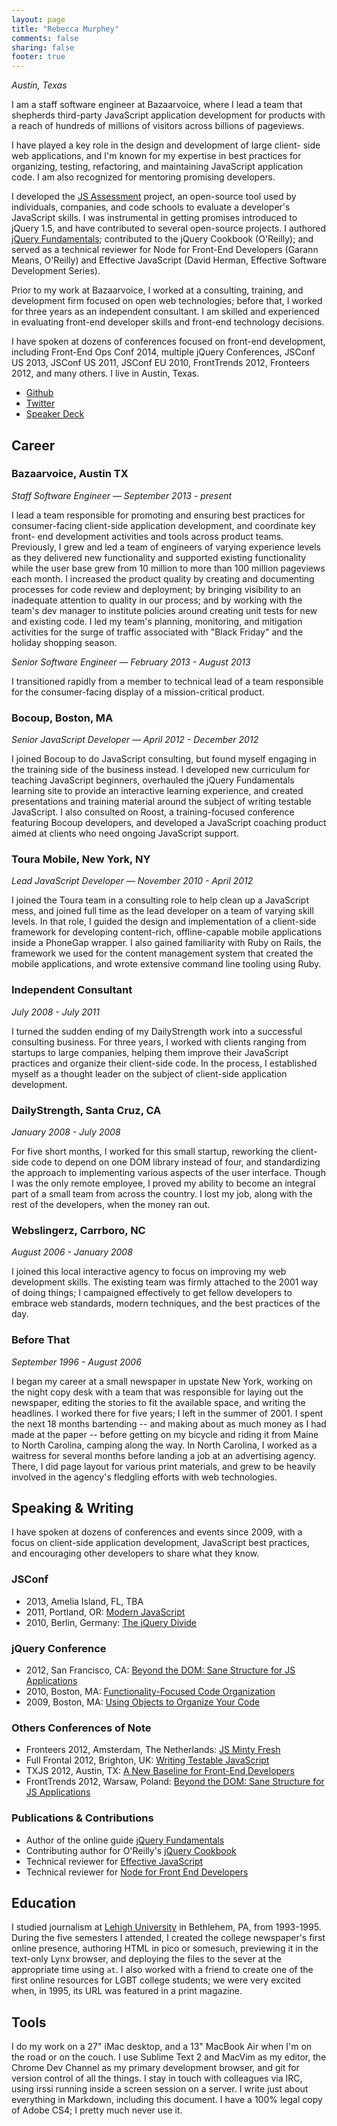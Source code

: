```yaml
---
layout: page
title: "Rebecca Murphey"
comments: false
sharing: false
footer: true
---
```


*Austin, Texas*

I am a staff software engineer at Bazaarvoice, where I lead a
team that shepherds third-party JavaScript application development for
products with a reach of hundreds of millions of visitors across billions of
pageviews.

I have played a key role in the design and development of large client-
side web applications, and I'm known for my expertise in best practices for
organizing, testing, refactoring, and maintaining JavaScript application code.
I am also recognized for mentoring promising developers.

I developed the [JS Assessment](https://github.com/rmurphey/js-assessment)
project, an open-source tool used by individuals, companies, and
code schools to evaluate a developer's JavaScript skills. I was instrumental
in getting promises introduced to jQuery 1.5, and have contributed to several
open-source projects. I authored [jQuery Fundamentals](http://jqfundamentals.com/);
contributed to the jQuery Cookbook (O'Reilly); and served as a technical
reviewer for Node for Front-End Developers (Garann Means, O'Reilly) and
Effective JavaScript (David Herman, Effective Software Development Series).

Prior to my work at Bazaarvoice, I worked at a consulting, training,
and development firm focused on open web technologies; before that, I worked
for three years as an independent consultant. I am skilled and experienced
in evaluating front-end developer skills and front-end technology decisions.

I have spoken at dozens of conferences focused on front-end development,
including Front-End Ops Conf 2014, multiple jQuery Conferences, JSConf US
2013, JSConf US 2011, JSConf EU 2010, FrontTrends 2012, Fronteers 2012, and
many others. I live in Austin, Texas.

- [Github](https://github.com/rmurphey)
- [Twitter](https://twitter.com/rmurphey)
- [Speaker Deck](http://speakerdeck.com/rmurphey)

## Career

### Bazaarvoice, Austin TX
*Staff Software Engineer &mdash; September 2013 - present*

I lead a team responsible for promoting and ensuring best practices for
consumer-facing client-side application development, and coordinate key front-
end development activities and tools across product teams. Previously, I grew
and led a team of engineers of varying experience levels as they delivered new
functionality and supported existing functionality while the user base grew
from 10 million to more than 100 million pageviews each month. I increased the
product quality by creating and documenting processes for code review and
deployment; by bringing visibility to an inadequate attention to quality in our
process; and by working with the team's dev manager to institute policies
around creating unit tests for new and existing code. I led my team's planning,
monitoring, and mitigation activities for the surge of traffic associated with
"Black Friday" and the holiday shopping season.

*Senior Software Engineer &mdash; February 2013 - August 2013*

I transitioned rapidly from a member to technical lead of a team responsible
for the consumer-facing display of a mission-critical product.

### Bocoup, Boston, MA
*Senior JavaScript Developer &mdash; April 2012 - December 2012*

I joined Bocoup to do JavaScript consulting, but found myself engaging in the
training side of the business instead. I developed new curriculum for teaching
JavaScript beginners, overhauled the jQuery Fundamentals learning site to
provide an interactive learning experience, and created presentations and
training material around the subject of writing testable JavaScript. I also
consulted on Roost, a training-focused conference featuring Bocoup developers,
and developed a JavaScript coaching product aimed at clients who need ongoing
JavaScript support.

### Toura Mobile, New York, NY
*Lead JavaScript Developer &mdash; November 2010 - April 2012*

I joined the Toura team in a consulting role to help clean up a JavaScript
mess, and joined full time as the lead developer on a team of varying skill
levels. In that role, I guided the design and implementation of a client-side
framework for developing content-rich, offline-capable mobile applications
inside a PhoneGap wrapper. I also gained familiarity with Ruby on Rails, the
framework we used for the content management system that created the mobile
applications, and wrote extensive command line tooling using Ruby.

### Independent Consultant
*July 2008 - July 2011*

I turned the sudden ending of my DailyStrength work into a successful
consulting business. For three years, I worked with clients ranging from
startups to large companies, helping them improve their JavaScript practices
and organize their client-side code. In the process, I established myself as a
thought leader on the subject of client-side application development.

### DailyStrength, Santa Cruz, CA
*January 2008 - July 2008*

For five short months, I worked for this small startup, reworking the
client-side code to depend on one DOM library instead of four, and
standardizing the approach to implementing various aspects of the user
interface. Though I was the only remote employee, I proved my ability to become
an integral part of a small team from across the country. I lost my job, along
with the rest of the developers, when the money ran out.

### Webslingerz, Carrboro, NC
*August 2006 - January 2008*

I joined this local interactive agency to focus on improving my web development
skills.  The existing team was firmly attached to the 2001 way of doing things;
I campaigned effectively to get fellow developers to embrace web standards,
modern techniques, and the best practices of the day.

### Before That
*September 1996 - August 2006*

I began my career at a small newspaper in upstate New York, working on the
night copy desk with a team that was responsible for laying out the newspaper,
editing the stories to fit the available space, and writing the headlines. I
worked there for five years; I left in the summer of 2001. I spent the next 18
months bartending -- and making about as much money as I had made at the paper
-- before getting on my bicycle and riding it from Maine to North Carolina,
camping along the way. In North Carolina, I worked as a waitress for several
months before landing a job at an advertising agency. There, I did page layout
for various print materials, and grew to be heavily involved in the agency's
fledgling efforts with web technologies.

## Speaking &amp; Writing

I have spoken at dozens of conferences and events since 2009, with a focus on
client-side application development, JavaScript best practices, and encouraging
other developers to share what they know.

### JSConf

- 2013, Amelia Island, FL, TBA
- 2011, Portland, OR: [Modern JavaScript](http://blip.tv/jsconf/jsconf2011-rebecca-murphey-5478159)
- 2010, Berlin, Germany: [The jQuery Divide](http://blip.tv/jsconfeu/rebecca-murphey-the-jquery-divide-4326740)

### jQuery Conference

- 2012, San Francisco, CA: [Beyond the DOM: Sane Structure for JS Applications](http://www.youtube.com/watch?v=cd7HHN6IkrU&feature=player_embedded)
- 2010, Boston, MA: [Functionality-Focused Code Organization](http://www.slideshare.net/rmurphey/functionality-basedorg)
- 2009, Boston, MA: [Using Objects to Organize Your Code](http://www.slideshare.net/rmurphey/using-objects-to-organize-your-jquery-code)

### Others Conferences of Note

- Fronteers 2012, Amsterdam, The Netherlands: [JS Minty Fresh](http://rmurphey.com/js-minty-fresh/presentation/)
- Full Frontal 2012, Brighton, UK: [Writing Testable JavaScript](http://www.youtube.com/watch?v=OzjogCFO4Zo&list=UUyBAm31tEpZ17hka6ZvVqcg&index=2)
- TXJS 2012, Austin, TX: [A New Baseline for Front-End Developers](https://speakerdeck.com/rmurphey/a-new-baseline-for-front-end-devs)
- FrontTrends 2012, Warsaw, Poland: [Beyond the DOM: Sane Structure for JS Applications](https://speakerdeck.com/rmurphey/beyond-the-dom-sane-structure-for-js-apps)

### Publications &amp; Contributions

- Author of the online guide [jQuery Fundamentals](http://jqfundamentals.com)
- Contributing author for O'Reilly's [jQuery Cookbook](http://shop.oreilly.com/product/9780596159788.do)
- Technical reviewer for [Effective JavaScript](http://effectivejs.com/)
- Technical reviewer for [Node for Front End Developers](http://shop.oreilly.com/product/0636920023258.do)

## Education

I studied journalism at [Lehigh University](http://www4.lehigh.edu/default.aspx) in Bethlehem, PA, from
1993-1995.  During the five semesters I attended, I created the college
newspaper's first online presence, authoring HTML in pico or somesuch,
previewing it in the text-only Lynx browser, and deploying the files to the
sever at the appropriate time using `at`. I also worked with a friend to create
one of the first online resources for LGBT college students; we were very
excited when, in 1995, its URL was featured in a print magazine.

## Tools

I do my work on a 27" iMac desktop, and a 13" MacBook Air when I'm on the road
or on the couch. I use Sublime Text 2 and MacVim as my editor, the Chrome Dev
Channel as my primary development browser, and git for version control of all
the things. I stay in touch with colleagues via IRC, using irssi running inside
a screen session on a server. I write just about everything in Markdown,
including this document. I have a 100% legal copy of Adobe CS4; I pretty much
never use it.
